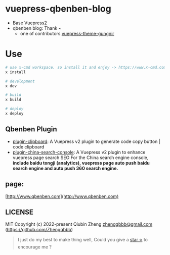 # vuepress-qbenben-blog
- Base Vuepress2
- qbenben blog: Thank ~
    - one of contributors [vuepress-theme-gungnir](https://github.com/Renovamen/vuepress-theme-gungnir)
# Use
```sh
# use x-cmd workspace. so install it and enjoy -> https://www.x-cmd.com ~
x install

# development
x dev

# build
x build

# deploy
x deploy

```

## Qbenben Plugin
- [plugin-clipboard](https://github.com/Zhengqbbb/zhengqbbb.github.io/tree/main/packages/clipboard): A Vuepress v2 plugin to generate code copy button | code clipboard
- [plugin-china-search-console](https://github.com/Zhengqbbb/zhengqbbb.github.io/tree/main/packages/china-search-console): A Vuepress v2 plugin to enhance vuepress page search SEO For the China search engine console, **include baidu tongji (analytics), vuepress page auto push baidu search engine and auto push 360 search engine.**

## page:
[http://www.qbenben.com](http://www.qbenben.com)

## LICENSE

MIT
Copyright (c) 2022-present Qiubin Zheng <zhengqbbb@gmail.com> (https://github.com/Zhengqbbb)

> I just do my best to make thing well, Could you give a [star ⭐](https://github.com/Zhengqbbb/zhengqbbb.github.io) to encourage me ?
